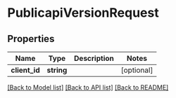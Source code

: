 # PublicapiVersionRequest

## Properties
Name | Type | Description | Notes
------------ | ------------- | ------------- | -------------
**client_id** | **string** |  | [optional] 

[[Back to Model list]](../../README.md#documentation-for-models) [[Back to API list]](../../README.md#documentation-for-api-endpoints) [[Back to README]](../../README.md)

